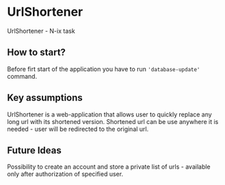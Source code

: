 # UrlShortener
UrlShortener - N-ix task

## How to start?
 Before firt start of the application you have to run `'database-update'` command.

## Key assumptions 
UrlShortener is a web-application that allows user to quickly replace any long url with its shortened version. 
Shortened url can be use anywhere it is needed - user will be redirected to the original url.

## Future Ideas
Possibility to create an account and store a private list of urls - available only after authorization of specified user.
